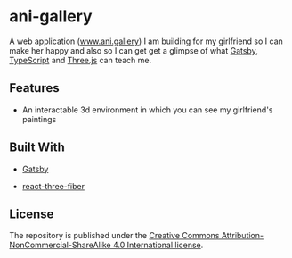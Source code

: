 # ani-gallery

A web application (www.ani.gallery) I am building for my girlfriend so I can make her happy and also so I can get get a glimpse of what [Gatsby](https://www.gatsbyjs.org/), [TypeScript](https://www.typescriptlang.org/) and [Three.js](https://threejs.org/) can teach me.

## Features

- An interactable 3d environment in which you can see my girlfriend's paintings

## Built With

- [Gatsby](https://www.gatsbyjs.org/)

- [react-three-fiber](https://github.com/pmndrs/react-three-fiber)

## License

The repository is published under the [Creative Commons Attribution-NonCommercial-ShareAlike 4.0 International license](https://creativecommons.org/licenses/by-nc-sa/4.0/).
